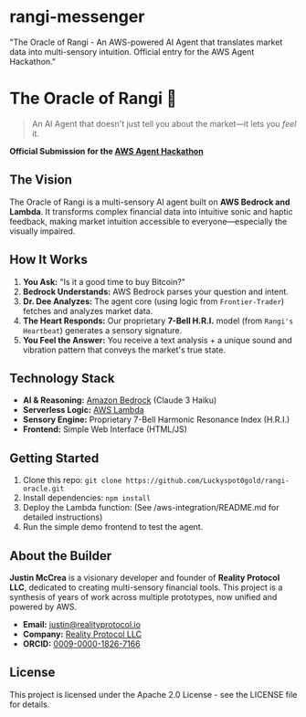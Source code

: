 # rangi-messenger
"The Oracle of Rangi - An AWS-powered AI Agent that translates market data into multi-sensory intuition. Official entry for the AWS Agent Hackathon."
# The Oracle of Rangi 🎵

> An AI Agent that doesn't just tell you about the market—it lets you *feel* it.

**Official Submission for the [AWS Agent Hackathon](https://aws-agent-hackathon.devpost.com/)**

## The Vision

The Oracle of Rangi is a multi-sensory AI agent built on **AWS Bedrock and Lambda**. It transforms complex financial data into intuitive sonic and haptic feedback, making market intuition accessible to everyone—especially the visually impaired.

## How It Works

1.  **You Ask:** "Is it a good time to buy Bitcoin?"
2.  **Bedrock Understands:** AWS Bedrock parses your question and intent.
3.  **Dr. Dee Analyzes:** The agent core (using logic from `Frontier-Trader`) fetches and analyzes market data.
4.  **The Heart Responds:** Our proprietary **7-Bell H.R.I.** model (from `Rangi's Heartbeat`) generates a sensory signature.
5.  **You Feel the Answer:** You receive a text analysis + a unique sound and vibration pattern that conveys the market's true state.

## Technology Stack

- **AI & Reasoning:** [Amazon Bedrock](https://aws.amazon.com/bedrock/) (Claude 3 Haiku)
- **Serverless Logic:** [AWS Lambda](https://aws.amazon.com/lambda/)
- **Sensory Engine:** Proprietary 7-Bell Harmonic Resonance Index (H.R.I.)
- **Frontend:** Simple Web Interface (HTML/JS)

## Getting Started

1.  Clone this repo: `git clone https://github.com/Luckyspot0gold/rangi-oracle.git`
2.  Install dependencies: `npm install`
3.  Deploy the Lambda function: (See /aws-integration/README.md for detailed instructions)
4.  Run the simple demo frontend to test the agent.

## About the Builder

**Justin McCrea** is a visionary developer and founder of **Reality Protocol LLC**, dedicated to creating multi-sensory financial tools. This project is a synthesis of years of work across multiple prototypes, now unified and powered by AWS.

*   **Email:** justin@realityprotocol.io
*   **Company:** [Reality Protocol LLC](https://realityprotocol.io)
*   **ORCID:** [0009-0000-1826-7166](https://orcid.org/0009-0000-1826-7166)

## License

This project is licensed under the Apache 2.0 License - see the LICENSE file for details.

